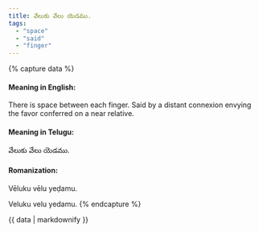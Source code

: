```yaml
---
title: వేలుకు వేలు యెడము.
tags:
  - "space"
  - "said"
  - "finger"
---
```


{% capture data %}
#### Meaning in English:
There is space between each finger.
Said by a distant connexion envying the favor conferred on a near relative.

#### Meaning in Telugu:
వేలుకు వేలు యెడము.

#### Romanization:
Vēluku vēlu yeḍamu.

Veluku velu yedamu.
{% endcapture %}

{{ data | markdownify }}

